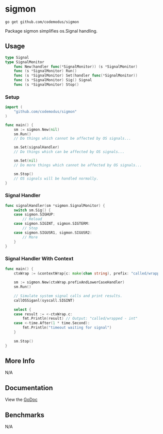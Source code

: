 # sigmon

    go get github.com/codemodus/sigmon

Package sigmon simplifies os.Signal handling.

## Usage

```go
type Signal
type SignalMonitor
    func New(handler func(*SignalMonitor)) (s *SignalMonitor)
    func (s *SignalMonitor) Run()
    func (s *SignalMonitor) Set(handler func(*SignalMonitor))
    func (s *SignalMonitor) Sig() Signal
    func (s *SignalMonitor) Stop()
```

### Setup

```go
import (
    "github.com/codemodus/sigmon"
)

func main() {
    sm := sigmon.New(nil)
    sm.Run()
    // Do things which cannot be affected by OS signals...

    sm.Set(signalHandler)
    // Do things which can be affected by OS signals...

    sm.Set(nil)
    // Do more things which cannot be affected by OS signals...

    sm.Stop()
    // OS signals will be handled normally.
}
```

### Signal Handler

```go
func signalHandler(sm *sigmon.SignalMonitor) {
    switch sm.Sig() {
    case sigmon.SIGHUP:
        // Reload
    case sigmon.SIGINT, sigmon.SIGTERM:
        // Stop
    case sigmon.SIGUSR1, sigmon.SIGUSR2:
        // More
    }
}
```

### Signal Handler With Context

```go
func main() {
    ctxWrap := &contextWrap{c: make(chan string), prefix: "called/wrapped - "}
    
    sm := sigmon.New(ctxWrap.prefixAndLowerCaseHandler)
    sm.Run()
    
    // Simulate system signal calls and print results.
    callOSSiganl(syscall.SIGINT)
    
    select {
    case result := <-ctxWrap.c:
        fmt.Println(result) // Output: "called/wrapped - int"
    case <-time.After(1 * time.Second):
        fmt.Println("timeout waiting for signal")
    }
    
    sm.Stop()
}
```

## More Info

N/A

## Documentation

View the [GoDoc](http://godoc.org/github.com/codemodus/sigmon)

## Benchmarks

N/A
